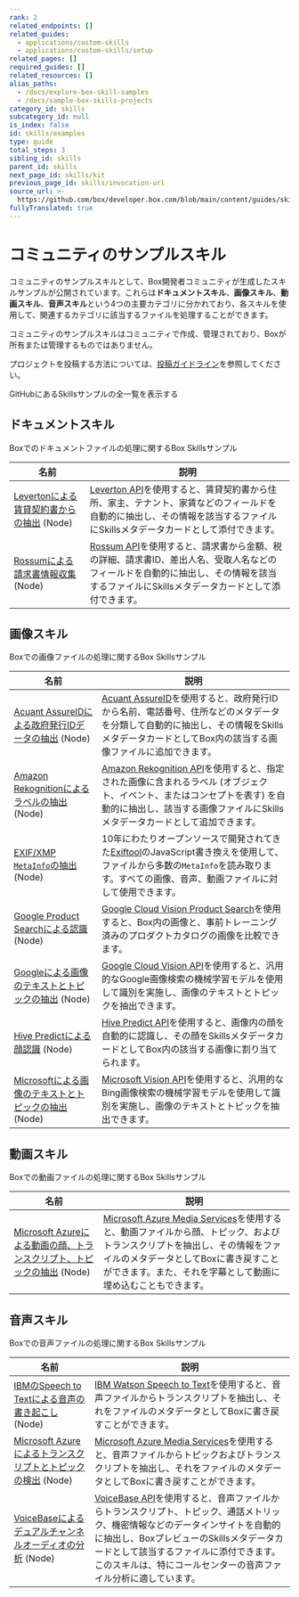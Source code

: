 ```yaml
---
rank: 2
related_endpoints: []
related_guides:
  - applications/custom-skills
  - applications/custom-skills/setup
related_pages: []
required_guides: []
related_resources: []
alias_paths:
  - /docs/explore-box-skill-samples
  - /docs/sample-box-skills-projects
category_id: skills
subcategory_id: null
is_index: false
id: skills/examples
type: guide
total_steps: 3
sibling_id: skills
parent_id: skills
next_page_id: skills/kit
previous_page_id: skills/invocation-url
source_url: >-
  https://github.com/box/developer.box.com/blob/main/content/guides/skills/examples.md
fullyTranslated: true
---
```

# コミュニティのサンプルスキル

コミュニティのサンプルスキルとして、Box開発者コミュニティが生成したスキルサンプルが公開されています。これらは**ドキュメントスキル**、**画像スキル**、**動画スキル**、**音声スキル**という4つの主要カテゴリに分かれており、各スキルを使用して、関連するカテゴリに該当するファイルを処理することができます。

<Message warning>

コミュニティのサンプルスキルはコミュニティで作成、管理されており、Boxが所有または管理するものではありません。

</Message>

プロジェクトを投稿する方法については、[投稿ガイドライン][contributing_guidelines]を参照してください。

<CTA to="https://github.com/box-community">

GitHubにあるSkillsサンプルの全一覧を表示する

</CTA>

## ドキュメントスキル

Boxでのドキュメントファイルの処理に関するBox Skillsサンプル

<!-- markdownlint-disable line-length -->

| 名前                                       | 説明                                                                                                                |
| ---------------------------------------- | ----------------------------------------------------------------------------------------------------------------- |
| [Levertonによる賃貸契約書からの抽出][leverton] (Node) | [Leverton API][leverton_ml]を使用すると、賃貸契約書から住所、家主、テナント、家賃などのフィールドを自動的に抽出し、その情報を該当するファイルにSkillsメタデータカードとして添付できます。     |
| [Rossumによる請求書情報収集][rossum] (Node)        | [Rossum API][rossum_ml]を使用すると、請求書から金額、税の詳細、請求書ID、差出人名、受取人名などのフィールドを自動的に抽出し、その情報を該当するファイルにSkillsメタデータカードとして添付できます。 |

<!-- markdownlint-enable line-length -->

## 画像スキル

Boxでの画像ファイルの処理に関するBox Skillsサンプル

<!-- markdownlint-disable line-length -->

| 名前                                                      | 説明                                                                                                                                          |
| ------------------------------------------------------- | ------------------------------------------------------------------------------------------------------------------------------------------- |
| [Acuant AssureIDによる政府発行IDデータの抽出][image_acuant] (Node)   | [Acuant AssureID][image_acuant_ml]を使用すると、政府発行IDから名前、電話番号、住所などのメタデータを分類して自動的に抽出し、その情報をSkillsメタデータカードとしてBox内の該当する画像ファイルに追加できます。               |
| [Amazon Rekognitionによるラベルの抽出][image_rekognition] (Node) | [Amazon Rekognition API][image_rekognition_ml]を使用すると、指定された画像に含まれるラベル (オブジェクト、イベント、またはコンセプトを表す) を自動的に抽出し、該当する画像ファイルにSkillsメタデータカードとして追加できます。 |
| [EXIF/XMP `MetaInfo`の抽出][image_exif] (Node)             | 10年にわたりオープンソースで開発されてきた[Exiftool][image_exif_ml]のJavaScript書き換えを使用して、ファイルから多数の`MetaInfo`を読み取ります。すべての画像、音声、動画ファイルに対して使用できます。                  |
| [Google Product Searchによる認識][image_google_prod] (Node)  | [Google Cloud Vision Product Search][image_google_prod_ml]を使用すると、Box内の画像と、事前トレーニング済みのプロダクトカタログの画像を比較できます。                                   |
| [Googleによる画像のテキストとトピックの抽出][image_google_image] (Node)   | [Google Cloud Vision API][image_google_image_ml]を使用すると、汎用的なGoogle画像検索の機械学習モデルを使用して識別を実施し、画像のテキストとトピックを抽出できます。                               |
| [Hive Predictによる顔認識][image_hive] (Node)                 | [Hive Predict API][image_hive_ml]を使用すると、画像内の顔を自動的に認識し、その顔をSkillsメタデータカードとしてBox内の該当する画像に割り当てられます。                                            |
| [Microsoftによる画像のテキストとトピックの抽出][image_ms_image] (Node)    | [Microsoft Vision API][image_ms_image_ml]を使用すると、汎用的なBing画像検索の機械学習モデルを使用して識別を実施し、画像のテキストとトピックを抽出できます。                                        |

<!-- markdownlint-enable line-length -->

## 動画スキル

Boxでの動画ファイルの処理に関するBox Skillsサンプル

<!-- markdownlint-disable line-length -->

| 名前                                                                  | 説明                                                                                                                                                       |
| ------------------------------------------------------------------- | -------------------------------------------------------------------------------------------------------------------------------------------------------- |
| [Microsoft Azureによる動画の顔、トランスクリプト、トピックの抽出][video_azure_video] (Node) | [Microsoft Azure Media Services][video_azure_video_ml]を使用すると、動画ファイルから顔、トピック、およびトランスクリプトを抽出し、その情報をファイルのメタデータとしてBoxに書き戻すことができます。また、それを字幕として動画に埋め込むこともできます。 |

<!-- markdownlint-enable line-length -->

## 音声スキル

Boxでの音声ファイルの処理に関するBox Skillsサンプル

<!-- markdownlint-disable line-length -->

| 名前                                                                     | 説明                                                                                                                                                                          |
| ---------------------------------------------------------------------- | --------------------------------------------------------------------------------------------------------------------------------------------------------------------------- |
| [IBMのSpeech to Textによる音声の書き起こし][audio_ibm_speech] (Node)               | [IBM Watson Speech to Text][audio_ibm_speech_ml]を使用すると、音声ファイルからトランスクリプトを抽出し、それをファイルのメタデータとしてBoxに書き戻すことができます。                                                                |
| [Microsoft Azureによるトランスクリプトとトピックの検出][audio_ms_azure_transcript] (Node) | [Microsoft Azure Media Services][audio_ms_azure_transcript_ml]を使用すると、音声ファイルからトピックおよびトランスクリプトを抽出し、それをファイルのメタデータとしてBoxに書き戻すことができます。                                           |
| [VoiceBaseによるデュアルチャンネルオーディオの分析][audio_voicebase] (Node)                | [VoiceBase API][audio_voicebase_ml]を使用すると、音声ファイルからトランスクリプト、トピック、通話メトリック、機密情報などのデータインサイトを自動的に抽出し、BoxプレビューのSkillsメタデータカードとして該当するファイルに添付できます。このスキルは、特にコールセンターの音声ファイル分析に適しています。 |

<!-- markdownlint-enable line-length -->

[audio_ibm_speech]: https://github.com/box-community/sample-audio-skills/blob/master/ibm-watson-transcript-extraction

[audio_ibm_speech_ml]: https://www.ibm.com/watson/services/speech-to-text/

[audio_ms_azure_transcript]: https://github.com/box-community/sample-audio-skills/blob/master/microsoft-azure-transcript-topics-detection

[audio_ms_azure_transcript_ml]: https://docs.microsoft.com/en-us/azure/media-services/latest/analyzing-video-audio-files-concept

[audio_voicebase]: https://github.com/box-community/sample-audio-skills/blob/master/voicebase-callcenter-audio-analysis

[audio_voicebase_ml]: https://developer.voicebase.com/

[leverton]: https://github.com/box-community/sample-document-skills/blob/master/leverton-lease-extraction

[leverton_ml]: https://www.leverton.ai/

[rossum]: https://github.com/box-community/sample-document-skills/blob/master/rossum-invoice-intelligence

[rossum_ml]: https://rossum.ai/

[image_acuant]: https://github.com/box-community/sample-image-skills/blob/master/acuant-assureid-goverment-id-data-extraction

[image_acuant_ml]: https://www.acuantcorp.com/products/assureid-identity-verification-software/

[image_rekognition]: https://github.com/box-community/sample-image-skills/blob/master/amazon-rekognition-labels-detection

[image_rekognition_ml]: https://aws.amazon.com/rekognition

[image_exif]: https://github.com/box-community/sample-image-skills/blob/master/exiftool-metainfo-extraction

[image_exif_ml]: https://github.com/exiftool/exiftool

[image_google_prod]: https://github.com/box-community/sample-image-skills/blob/master/google-product-search-integration

[image_google_prod_ml]: https://cloud.google.com/vision/product-search/docs/

[image_google_image]: https://github.com/box-community/sample-image-skills/blob/master/google-vision-text-topics-detection

[image_google_image_ml]: https://cloud.google.com/vision

[image_hive]: https://github.com/box-community/sample-image-skills/blob/master/hive-predict-face-recognition

[image_hive_ml]: https://thehive.ai/predict

[image_ms_image]: https://github.com/box-community/sample-image-skills/blob/master/microsoft-vision-text-topics-detection

[image_ms_image_ml]: https://docs.microsoft.com/en-us/azure/cognitive-services/

[video_azure_video]: https://github.com/box-community/sample-video-skills/blob/master/microsoft-azure-faces-transcript-topics-detection

[video_azure_video_ml]: https://docs.microsoft.com/en-us/azure/media-services/latest/analyzing-video-audio-files-concept

[contributing_guidelines]: https://github.com/box-community/community-guidelines/blob/master/.github/CONTRIBUTING.md
